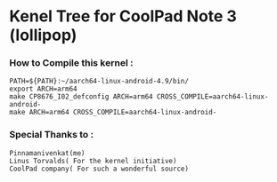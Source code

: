 <h1> Kenel Tree for CoolPad Note 3 (lollipop)</h1>

<h3>How to Compile this kernel :</h3>	

	PATH=${PATH}:~/aarch64-linux-android-4.9/bin/
	export ARCH=arm64
	make CP8676_I02_defconfig ARCH=arm64 CROSS_COMPILE=aarch64-linux-android-
	make ARCH=arm64 CROSS_COMPILE=aarch64-linux-android-
	
<h3>Special Thanks to :</h3>
	
	Pinnamanivenkat(me)
	Linus Torvalds( For the kernel initiative)
	CoolPad company( For such a wonderful source)
